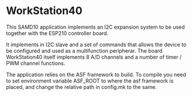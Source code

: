 # WorkStation40

This SAMD10 application implements an I2C expansion system to be used together with the ESP210 controller board.

It implements in I2C slave and a set of commands that allows the device to be configured and used as a multifunction peripherar. The board WorkStation40 itself implements 8 A/D channels and a number of timer / PWM channel functions.

The application relies on the ASF framework to build. To compile you need to set environment variable ASF_ROOT to where the asf framework is placed, and change the relative path in config.mk to the same.
